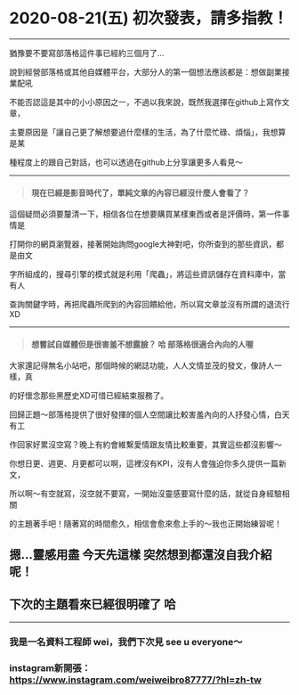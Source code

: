 # 2020-08-21(五) 初次發表，請多指教！  
   
-----
   
猶豫要不要寫部落格這件事已經約三個月了...  

說到經營部落格或其他自媒體平台，大部分人的第一個想法應該都是：想做副業接業配吼   

不能否認這是其中的小小原因之一，不過以我來說，既然我選擇在github上寫作文章，   

主要原因是「讓自己更了解想要過什麼樣的生活，為了什麼忙碌、煩惱」，我想算是某   
   
種程度上的跟自己對話，也可以透過在github上分享讓更多人看見～   

-----
   
> #### 現在已經是影音時代了，單純文章的內容已經沒什麼人會看了？   
   
這個疑問必須要釐清一下，相信各位在想要購買某樣東西或者是評價時，第一件事情是   
   
打開你的網頁瀏覽器，接著開始詢問google大神對吧，你所查到的那些資訊，都是由文   
   
字所組成的，搜尋引擎的模式就是利用「爬蟲」，將這些資訊儲存在資料庫中，當有人   
   
查詢關鍵字時，再把爬蟲所爬到的內容回饋給他，所以寫文章並沒有所謂的退流行XD   
   
-----   
   
> #### 想嘗試自媒體但是很害羞不想露臉？ 哈 部落格很適合內向的人喔   
   
大家還記得無名小站吧，那個時候的網誌功能，人人文情並茂的發文，像詩人一樣，真   
   
的好懷念那些黑歷史XD可惜已經結束服務了。   
   
回歸正題～部落格提供了很好發揮的個人空間讓比較害羞內向的人抒發心情，白天有工   
   
作回家好累沒空寫？晚上有約會維繫愛情跟友情比較重要，其實這些都沒影響～   
   
你想日更、週更、月更都可以啊，這裡沒有KPI，沒有人會強迫你多久提供一篇新文，   
   
所以啊～有空就寫，沒空就不要寫，一開始沒靈感要寫什麼的話，就從自身經驗相關   
   
的主題著手吧！隨著寫的時間愈久，相信會愈來愈上手的～我也正開始練習呢！   
   
## 摁...靈感用盡 今天先這樣 突然想到都還沒自我介紹呢！   
   
## 下次的主題看來已經很明確了 哈   
   
-----
   
### 我是一名資料工程師 wei，我們下次見 see u everyone～   
### instagram新開張：https://www.instagram.com/weiweibro87777/?hl=zh-tw
